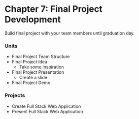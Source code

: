 # Chapter 7: Final Project Development

Build final project with your team members until graduation day.

### Units

- Final Project Team Structure
- Final Project Idea
  - Take some inspiration
- Final Project Presentation
  - Create a slide
- Final Project Demo

### Projects

- Create Full Stack Web Application
- Present Full Stack Web Application
